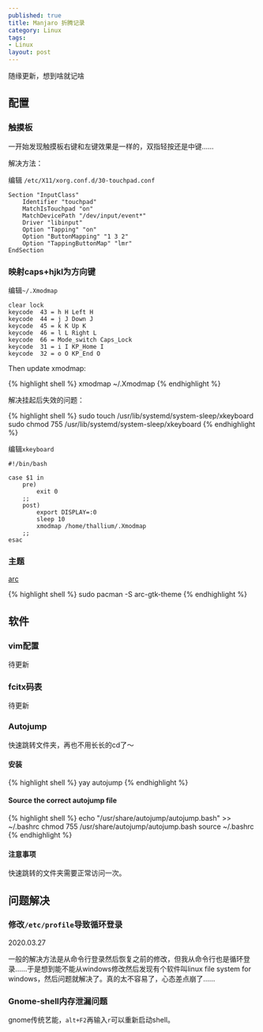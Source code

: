 ```yaml
---
published: true
title: Manjaro 折腾记录
category: Linux
tags: 
- Linux
layout: post
---
```

随缘更新，想到啥就记啥
<!-- more -->
## 配置

### 触摸板

一开始发现触摸板右键和左键效果是一样的，双指轻按还是中键……

解决方法：

编辑 `/etc/X11/xorg.conf.d/30-touchpad.conf`

```shell
Section "InputClass"
    Identifier "touchpad"
    MatchIsTouchpad "on"
    MatchDevicePath "/dev/input/event*"
    Driver "libinput"
    Option "Tapping" "on"
    Option "ButtonMapping" "1 3 2"
    Option "TappingButtonMap" "lmr"
EndSection
```

### 映射caps+hjkl为方向键

编辑`~/.Xmodmap`

```shell
clear lock
keycode  43 = h H Left H
keycode  44 = j J Down J
keycode  45 = k K Up K
keycode  46 = l L Right L
keycode  66 = Mode_switch Caps_Lock
keycode  31 = i I KP_Home I
keycode  32 = o O KP_End O
```

Then update xmodmap:

{% highlight shell %}
xmodmap ~/.Xmodmap
{% endhighlight %}

解决挂起后失效的问题：

{% highlight shell %}
sudo touch /usr/lib/systemd/system-sleep/xkeyboard
sudo chmod 755 /usr/lib/systemd/system-sleep/xkeyboard
{% endhighlight %}

编辑`xkeyboard`

```shell
#!/bin/bash

case $1 in
    pre)
        exit 0
    ;;
    post)
        export DISPLAY=:0
        sleep 10
        xmodmap /home/thallium/.Xmodmap
    ;;
esac
```

### 主题

[arc](https://github.com/horst3180/arc-theme)

{% highlight shell %}
sudo pacman -S arc-gtk-theme
{% endhighlight %}

## 软件

### vim配置

待更新

### fcitx码表

待更新

### Autojump

快速跳转文件夹，再也不用长长的cd了～

#### 安装

{% highlight shell %}
yay autojump
{% endhighlight %}

#### Source the correct autojump file

{% highlight shell %}
echo "/usr/share/autojump/autojump.bash" >> ~/.bashrc
chmod 755 /usr/share/autojump/autojump.bash
source ~/.bashrc
{% endhighlight %}

#### 注意事项

快速跳转的文件夹需要正常访问一次。

## 问题解决

### 修改`/etc/profile`导致循环登录

2020.03.27

一般的解决方法是从命令行登录然后恢复之前的修改，但我从命令行也是循环登录……于是想到能不能从windows修改然后发现有个软件叫linux file system for windows，然后问题就解决了。真的太不容易了，心态差点崩了……

### Gnome-shell内存泄漏问题

gnome传统艺能，`alt+F2`再输入`r`可以重新启动shell。
